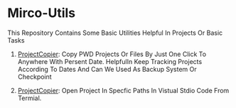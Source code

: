 # Mirco-Utils
This Repository Contains Some Basic Utilities Helpful In Projects Or Basic Tasks

1. [ProjectCopier](https://github.com/FireFlareDb/Mirco-Utils/blob/main/ProjectCopier.py): Copy PWD Projects Or Files By Just One Click To Anywhere With Persent Date. HelpfulIn                              Keep Tracking Projects According To Dates And Can We Used As Backup System Or Checkpoint

2. [ProjectCopier](https://github.com/FireFlareDb/Mirco-Utils/blob/main/VsCodeProjectOpen.sh"): Open Project In Specfic Paths In Vistual Stdio Code From Termial. 
